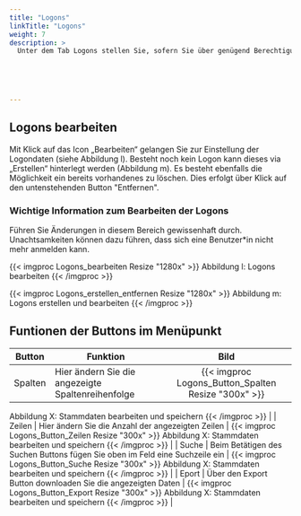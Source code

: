 ```yaml
---
title: "Logons"
linkTitle: "Logons"
weight: 7
description: >
  Unter dem Tab Logons stellen Sie, sofern Sie über genügend Berechtigungen verfügen ein, wie das Login ins ROOMS erfolgen soll. 

 
 


---
```

## Logons bearbeiten
Mit Klick auf das Icon „Bearbeiten“ gelangen Sie zur Einstellung der Logondaten (siehe Abbildung l). Besteht noch kein Logon kann dieses via „Erstellen“ hinterlegt werden (Abbildung m). Es besteht ebenfalls die Möglichkeit ein bereits vorhandenes zu löschen. Dies erfolgt über Klick auf den untenstehenden Button "Entfernen".

[//]: # (Beim Klicken auf bearbeiten erscheint dieser Text: Der Kontext dieses Bearbeitungsvorgangs steht nicht mehr zur Verfügung. Möglicherweise wurde der Bearbeitungsvorgang bereits beendet, abgebrochen oder zu lange nicht mehr verwendet. Beginnen Sie noch einmal einen neuen Bearbeitungsvorgang und verwenden Sie nicht den Zurück-Button des Browsers.
)

### Wichtige Information zum Bearbeiten der Logons 
Führen Sie Änderungen in diesem Bereich gewissenhaft durch. Unachtsamkeiten können dazu führen, dass sich eine Benutzer*in nicht mehr anmelden kann.

{{< imgproc Logons_bearbeiten Resize "1280x" >}}
Abbildung l: Logons bearbeiten 
{{< /imgproc >}}

{{< imgproc Logons_erstellen_entfernen Resize "1280x" >}}
Abbildung m: Logons erstellen und bearbeiten 
{{< /imgproc >}}

## Funtionen der Buttons im Menüpunkt 

| Button        | Funktion           | Bild |
| ------------- |-------------| :-----:|
| Spalten    | Hier ändern Sie die angezeigte Spaltenreihenfolge | {{< imgproc Logons_Button_Spalten Resize "300x" >}}
Abbildung X: Stammdaten bearbeiten und speichern
{{< /imgproc >}} |
| Zeilen      | Hier ändern Sie die Anzahl der angezeigten Zeilen      |  {{< imgproc Logons_Button_Zeilen Resize "300x" >}}
Abbildung X: Stammdaten bearbeiten und speichern
{{< /imgproc >}}  |
| Suche  | Beim Betätigen des Suchen Buttons fügen Sie oben im Feld eine Suchzeile ein      | {{< imgproc Logons_Button_Suche Resize "300x" >}}
Abbildung X: Stammdaten bearbeiten und speichern
{{< /imgproc >}}    |
| Eport  | Über den Export Button downloaden Sie die angezeigten Daten      | {{< imgproc Logons_Button_Export Resize "300x" >}}
Abbildung X: Stammdaten bearbeiten und speichern
{{< /imgproc >}}    |